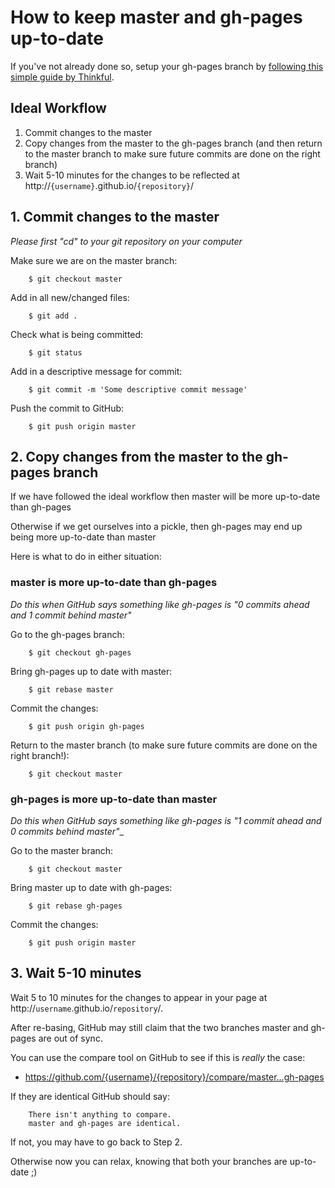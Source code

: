 # How to keep master and gh-pages up-to-date #

If you've not already done so, setup your gh-pages branch by [following this simple guide by Thinkful](http://www.thinkful.com/learn/a-guide-to-using-github-pages/).

## Ideal Workflow ##
1. Commit changes to the master
2. Copy changes from the master to the gh-pages branch (and then return to the master branch to make sure future commits are done on the right branch)
3. Wait 5-10 minutes for the changes to be reflected at http://`{username}`.github.io/`{repository}`/

## 1. Commit changes to the master ##
_Please first "cd" to your git repository on your computer_

Make sure we are on the master branch:

		$ git checkout master

Add in all new/changed files:

		$ git add .

Check what is being committed:

		$ git status

Add in a descriptive message for commit:

		$ git commit -m 'Some descriptive commit message'

Push the commit to GitHub:

		$ git push origin master

## 2. Copy changes from the master to the gh-pages branch ##
If we have followed the ideal workflow then master will be more up-to-date than gh-pages

Otherwise if we get ourselves into a pickle, then gh-pages may end up being more up-to-date than master

Here is what to do in either situation:

### master is more up-to-date than gh-pages ###
_Do this when GitHub says something like gh-pages is "0 commits ahead and 1 commit behind master"_

Go to the gh-pages branch:

		$ git checkout gh-pages

Bring gh-pages up to date with master:

		$ git rebase master

Commit the changes:

		$ git push origin gh-pages

Return to the master branch (to make sure future commits are done on the right branch!):

		$ git checkout master
		
### gh-pages is more up-to-date than master ###
_Do this when GitHub says something like gh-pages is "1 commit ahead and 0 commits behind master"__

Go to the master branch:

		$ git checkout master

Bring master up to date with gh-pages:

		$ git rebase gh-pages

Commit the changes:

		$ git push origin master

## 3. Wait 5-10 minutes ##
Wait 5 to 10 minutes for the changes to appear in your page at http://`username`.github.io/`repository`/.

After re-basing, GitHub may still claim that the two branches master and gh-pages are out of sync.

You can use the compare tool on GitHub to see if this is _really_ the case:
* https://github.com/{username}/{repository}/compare/master...gh-pages

If they are identical GitHub should say:

		There isn't anything to compare.
		master and gh-pages are identical.
		
If not, you may have to go back to Step 2.

Otherwise now you can relax, knowing that both your branches are up-to-date ;)
